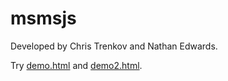 # msmsjs

Developed by Chris Trenkov and Nathan Edwards. 

Try [demo.html](http://rawgit.com/edwardsnj/msmsjs/master/demo.html) and [demo2.html](http://rawgit.com/edwardsnj/msmsjs/master/demo2.html).
